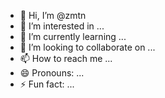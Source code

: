 - 👋 Hi, I’m @zmtn
- 👀 I’m interested in ...
- 🌱 I’m currently learning ...
- 💞️ I’m looking to collaborate on ...
- 📫 How to reach me ...
- 😄 Pronouns: ...
- ⚡ Fun fact: ...

<!---
zmtn/zmtn is a ✨ special ✨ repository because its `README.md` (this file) appears on your GitHub profile.
You can click the Preview link to take a look at your changes.
--->
